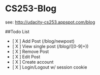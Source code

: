 # CS253-Blog
see: http://udacity-cs253.appspot.com/blog

##Todo List
- [ X ] Add Post (/blog/newpost)
- [ X ] View single post (/blog/([0-9]+))
- [ X ] Remove Post
- [ X ] Edit Post
- [ X ] Create account
- [ X ] Login/Logout w/ session cookie